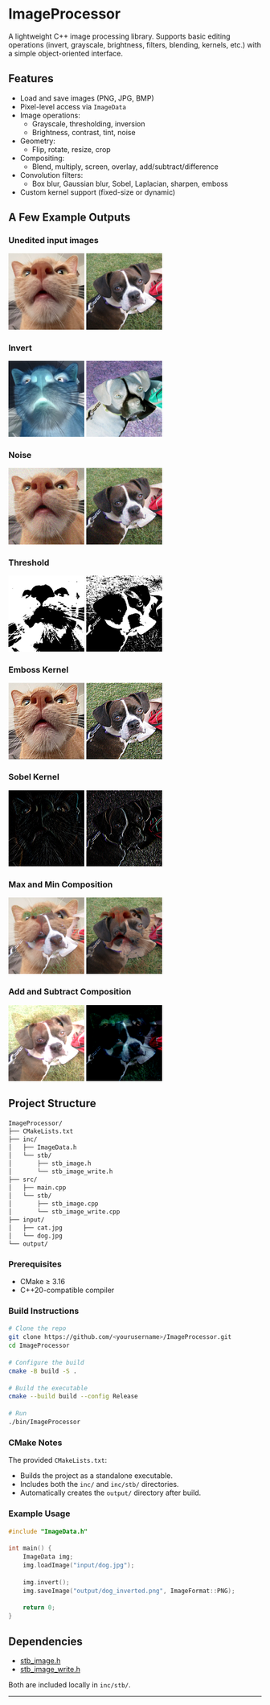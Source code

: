 # ImageProcessor

A lightweight C++ image processing library. Supports basic editing operations (invert, grayscale, brightness, filters, blending, kernels, etc.) with a simple object-oriented interface.

## Features

- Load and save images (PNG, JPG, BMP)
- Pixel-level access via `ImageData`
- Image operations:
  - Grayscale, thresholding, inversion
  - Brightness, contrast, tint, noise
- Geometry:
  - Flip, rotate, resize, crop
- Compositing:
  - Blend, multiply, screen, overlay, add/subtract/difference
- Convolution filters:
  - Box blur, Gaussian blur, Sobel, Laplacian, sharpen, emboss
- Custom kernel support (fixed-size or dynamic)

## A Few Example Outputs

### Unedited input images
<p float="left">
  <img src="input/cat.png" width="30%">
  <img src="input/dog.png" width="30%">
</p>

### Invert
<p float="left">
  <img src="testOutputs/cat_invert.png" width="30%">
  <img src="testOutputs/dog_invert.png" width="30%">
</p>

### Noise
<p float="left">
  <img src="testOutputs/cat_noise.png" width="30%">
  <img src="testOutputs/dog_noise.png" width="30%">
</p>

### Threshold
<p float="left">
  <img src="testOutputs/cat_threshold.png" width="30%">
  <img src="testOutputs/dog_threshold.png" width="30%">
</p>

### Emboss Kernel
<p float="left">
  <img src="testOutputs/cat_emboss.png" width="30%">
  <img src="testOutputs/dog_emboss.png" width="30%">
</p>

### Sobel Kernel
<p float="left">
  <img src="testOutputs/cat_sobelX.png" width="30%">
  <img src="testOutputs/dog_sobelX.png" width="30%">
</p>

### Max and Min Composition
<p float="left">
  <img src="testOutputs/max_dog_cat.png" width="30%">
  <img src="testOutputs/min_dog_cat.png" width="30%">
</p>

### Add and Subtract Composition
<p float="left">
  <img src="testOutputs/add_dog_cat.png" width="30%">
  <img src="testOutputs/subtract_dog_cat.png" width="30%">
</p>

## Project Structure

```
ImageProcessor/
├── CMakeLists.txt
├── inc/
│   ├── ImageData.h
│   └── stb/
│       ├── stb_image.h
│       └── stb_image_write.h
├── src/
│   ├── main.cpp
│   └── stb/
│       ├── stb_image.cpp
│       └── stb_image_write.cpp
├── input/
│   ├── cat.jpg
│   └── dog.jpg
└── output/
```

### Prerequisites
- CMake ≥ 3.16  
- C++20-compatible compiler

### Build Instructions

```bash
# Clone the repo
git clone https://github.com/<yourusername>/ImageProcessor.git
cd ImageProcessor

# Configure the build
cmake -B build -S .

# Build the executable
cmake --build build --config Release

# Run
./bin/ImageProcessor
```

### CMake Notes

The provided `CMakeLists.txt`:
- Builds the project as a standalone executable.
- Includes both the `inc/` and `inc/stb/` directories.
- Automatically creates the `output/` directory after build.

### Example Usage

```cpp
#include "ImageData.h"

int main() {
    ImageData img;
    img.loadImage("input/dog.jpg");

    img.invert();
    img.saveImage("output/dog_inverted.png", ImageFormat::PNG);

    return 0;
}
```

## Dependencies

- [stb_image.h](https://github.com/nothings/stb/blob/master/stb_image.h)  
- [stb_image_write.h](https://github.com/nothings/stb/blob/master/stb_image_write.h)

Both are included locally in `inc/stb/`.

---
